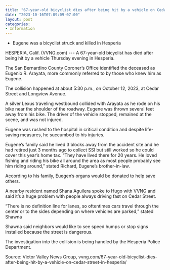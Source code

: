 ```yaml
---
title: "67-year-old bicyclist dies after being hit by a vehicle on Cedar Street in Hesperia"
date: "2023-10-16T07:09:09-07:00"
layout: post
categories:
- Information
---
```


- Eugene was a bicyclist struck and killed in Hesperia

HESPERIA, Calif. (VVNG.com) --- A 67-year-old bicyclist has died after being hit by a vehicle Thursday evening in Hesperia.

The San Bernardino County Coroner’s Office identified the deceased as Eugenio R. Arayata, more commonly referred to by those who knew him as Eugene.

The collision happened at about 5:30 p.m., on October 12, 2023, at Cedar Street and Longview Avenue.

A silver Lexus traveling westbound collided with Arayata as he rode on his bike near the shoulder of the roadway. Eugene was thrown several feet away from his bike. The driver of the vehicle stopped, remained at the scene, and was not injured.

Eugene was rushed to the hospital in critical condition and despite life-saving measures, he succumbed to his injuries.

Eugene’s family said he lived 3 blocks away from the accident site and he had retired just 3 months ago to collect SSI but still worked so he could cover this year’s home tax. “They have lived there for 20 years. He loved fishing and riding his bike all around the area as most people probably see him riding around,” stated Richard, Eugene’s brother-in-law.

According to his family, Euegen’s organs would be donated to help save others.

A nearby resident named Shana Aguilera spoke to Hugo with VVNG and said it’s a huge problem with people always driving fast on Cedar Street.

“There is no definition line for lanes, so oftentimes cars travel through the center or to the sides depending on where vehicles are parked,” stated Shawna

Shawna said neighbors would like to see speed humps or stop signs installed because the street is dangerous.

The investigation into the collision is being handled by the Hesperia Police Department.

Source: Victor Valley News Group, vvng.com/67-year-old-bicyclist-dies-after-being-hit-by-a-vehicle-on-cedar-street-in-hesperia/